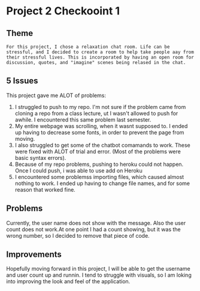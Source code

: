 # Project 2 Checkooint 1

## Theme
    For this project, I chose a relaxation chat room. Life can be stressful, and I decided to create a room to help take people aay from their stressful lives. This is incorporated by having an open room for discussion, quotes, and "imagine" scenes being relased in the chat.


## 5 Issues
This project gave me ALOT of problems:
1.  I struggled to push to my repo. I'm not sure if the problem came from cloning a repo from a class lecture, ut I wasn't allowed to push for awhile. I encountered this same problem last semester.
2.  My entire webpage was scrolling, when it wasnt supposed to. I ended up having to decrease some fonts, in order to prevent the page from moving.
3.  I also struggled to get some of the chatbot comamands to work. These were fixed with ALOT of trial and error. (Most of the problems were basic syntax errors).
4.  Because of my repo problems, pushing to heroku could not happen. Once I could push, i was able to use add on Heroku
5.  I encountered some problemss importing files, which caused almost nothing to work. I ended up having to change file names, and for some reason that worked fine.


## Problems

Currently, the user name does not show with the message. Also the user count does not work.At one point I had a count showing, but it was the wrong number, so I decided to remove that piece of code.


## Improvements

Hopefully moving forward in this project, I will be able to get the username and user count up and runnin. I tend to struggle with visuals, so I am loking into improving the look and feel of the application.